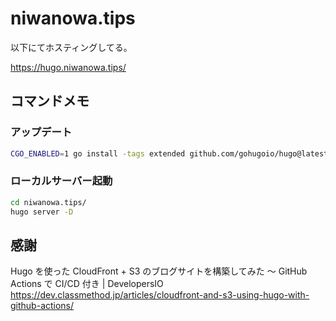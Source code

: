 # niwanowa.tips

  以下にてホスティングしてる。
  
  <https://hugo.niwanowa.tips/>

## コマンドメモ

### アップデート
  
  ```bash
  CGO_ENABLED=1 go install -tags extended github.com/gohugoio/hugo@latest
  ```

### ローカルサーバー起動

  ```bash
  cd niwanowa.tips/
  hugo server -D
  ```

## 感謝

 Hugo を使った CloudFront + S3 のブログサイトを構築してみた 〜 GitHub Actions で CI/CD 付き | DevelopersIO
<https://dev.classmethod.jp/articles/cloudfront-and-s3-using-hugo-with-github-actions/>
